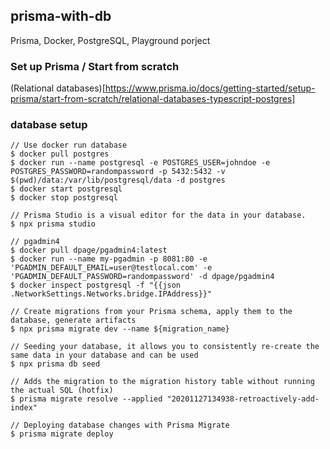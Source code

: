 ##  prisma-with-db
Prisma, Docker, PostgreSQL, Playground porject

### Set up Prisma / Start from scratch
(Relational databases)[https://www.prisma.io/docs/getting-started/setup-prisma/start-from-scratch/relational-databases-typescript-postgres]

### database setup
```
// Use docker run database
$ docker pull postgres
$ docker run --name postgresql -e POSTGRES_USER=johndoe -e POSTGRES_PASSWORD=randompassword -p 5432:5432 -v $(pwd)/data:/var/lib/postgresql/data -d postgres
$ docker start postgresql
$ docker stop postgresql

// Prisma Studio is a visual editor for the data in your database. 
$ npx prisma studio

// pgadmin4
$ docker pull dpage/pgadmin4:latest
$ docker run --name my-pgadmin -p 8081:80 -e 'PGADMIN_DEFAULT_EMAIL=user@testlocal.com' -e 'PGADMIN_DEFAULT_PASSWORD=randompassword' -d dpage/pgadmin4
$ docker inspect postgresql -f "{{json .NetworkSettings.Networks.bridge.IPAddress}}"

// Create migrations from your Prisma schema, apply them to the database, generate artifacts
$ npx prisma migrate dev --name ${migration_name}

// Seeding your database, it allows you to consistently re-create the same data in your database and can be used
$ npx prisma db seed

// Adds the migration to the migration history table without running the actual SQL (hotfix)
$ prisma migrate resolve --applied "20201127134938-retroactively-add-index"

// Deploying database changes with Prisma Migrate
$ prisma migrate deploy
```